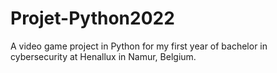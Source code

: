 # Projet-Python2022
A video game project in Python for my first year of bachelor in cybersecurity at Henallux in Namur, Belgium.
